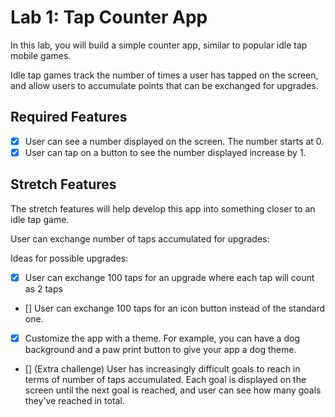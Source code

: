 # Lab 1: Tap Counter App

In this lab, you will build a simple counter app, similar to popular idle tap mobile games.

Idle tap games track the number of times a user has tapped on the screen, and allow users to accumulate points that can be exchanged for upgrades.

## Required Features

- [x] User can see a number displayed on the screen. The number starts at 0.
- [x] User can tap on a button to see the number displayed increase by 1.

## Stretch Features

The stretch features will help develop this app into something closer to an idle tap game.

User can exchange number of taps accumulated for upgrades:

Ideas for possible upgrades:
- [x] User can exchange 100 taps for an upgrade where each tap will count as 2 taps
- [] User can exchange 100 taps for an icon button instead of the standard one.
- [x] Customize the app with a theme. For example, you can have a dog background and a paw print button to give your app a dog theme.
- [] (Extra challenge) User has increasingly difficult goals to reach in terms of number of taps accumulated. Each goal is displayed on the screen until the next goal is reached, and user can see how many goals they've reached in total.
